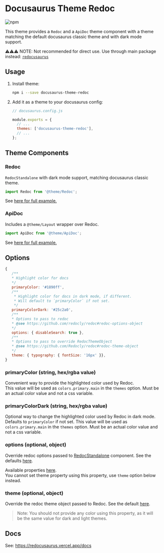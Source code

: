 # Docusaurus Theme Redoc

![npm](https://img.shields.io/npm/v/docusaurus-theme-redoc?style=flat-square)

This theme provides a `Redoc` and a `ApiDoc` theme component with a theme matching the default docusaurus classic theme and with dark mode support.

⚠️⚠️⚠️ NOTE: Not recommended for direct use. Use through main package instead: [`redocusaurus`](https://github.com/rohit-gohri/redocusaurus)

## Usage

1. Install theme:

   ```sh
   npm i --save docusaurus-theme-redoc
   ```

1. Add it as a theme to your docusaurus config:

   ```js
   // docusaurus.config.js

   module.exports = {
     // ...
     themes: ['docusaurus-theme-redoc'],
     // ...
   };
   ```

## Theme Components

### Redoc

`RedocStandalone` with dark mode support, matching docusaurus classic theme.

```js
import Redoc from '@theme/Redoc';
```

See [here for full example.](../../website/src/pages/examples/custom-layout/index.js)

### ApiDoc

Includes a `@theme/Layout` wrapper over Redoc.

```js
import ApiDoc from '@theme/ApiDoc';
```

See [here for full example.](../../website/src/pages/examples/custom-page/index.js)

## Options

```js
{
   /**
   * Highlight color for docs
   */
   primaryColor: '#1890ff',
   /**
    * Highlight color for docs in dark mode, if different.
    * Will default to `primaryColor` if not set.
    */
   primaryColorDark: '#25c2a0',
   /**
   * Options to pass to redoc
   * @see https://github.com/redocly/redoc#redoc-options-object
   */
   options: { disableSearch: true },
   /**
   * Options to pass to override RedocThemeObject
   * @see https://github.com/Redocly/redoc#redoc-theme-object
   */
   theme: { typography: { fontSize: '16px' }},
}
```

### primaryColor (string, hex/rgba value)

Convenient way to provide the highlighted color used by Redoc.  
This value will be used as `colors.primary.main` in the `themes` option. Must be an actual color value and not a css variable.

### primaryColorDark (string, hex/rgba value)

Optional way to change the highlighted color used by Redoc in dark mode. Defaults to `primaryColor` if not set.
This value will be used as `colors.primary.main` in the `themes` option. Must be an actual color value and not a css variable.

### options (optional, object)

Override redoc options passed to [RedocStandalone](https://redoc.ly/docs/redoc/quickstart/react/) component. See the defaults [here](./src/redocData.ts#L5-L12).

Available properties [here](https://github.com/Redocly/redoc#redoc-options-object).  
You cannot set theme property using this property, use `theme` option below instead.

### theme (optional, object)

Override the redoc theme object passed to Redoc. See the default [here](https://github.com/Redocly/redoc#redoc-theme-object).

> Note: You should not provide any color using this property, as it will be the same value for dark and light themes.

## Docs

See: <https://redocusaurus.vercel.app/docs>
